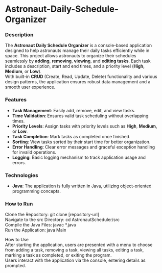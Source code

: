 ﻿# Astronaut-Daily-Schedule-Organizer

### Description
The **Astronaut Daily Schedule Organizer** is a console-based application designed to help astronauts manage their daily tasks efficiently while in space. This project allows astronauts to organize their schedules seamlessly by **adding**, **removing**, **viewing**, and **editing tasks**. Each task includes a description, start and end times, and a priority level (**High**, **Medium**, or **Low**).  
With built-in **CRUD** (Create, Read, Update, Delete) functionality and various design patterns, the application ensures robust data management and a smooth user experience.

### Features

- **Task Management**: Easily add, remove, edit, and view tasks.  
- **Time Validation**: Ensures valid task scheduling without overlapping times.  
- **Priority Levels**: Assign tasks with priority levels such as **High**, **Medium**, or **Low**.  
- **Task Completion**: Mark tasks as completed once finished.  
- **Sorting**: View tasks sorted by their start time for better organization.  
- **Error Handling**: Clear error messages and graceful exception handling for invalid operations.  
- **Logging**: Basic logging mechanism to track application usage and errors.

### Technologies

- **Java**: The application is fully written in Java, utilizing object-oriented programming concepts.

### How to Run
Clone the Repository: git clone [repository-url]<br>
Navigate to the src Directory: cd AstronautScheduler/src<br>
Compile the Java Files: javac *.java<br>
Run the Application: java Main<br>

How to Use<br>
After starting the application, users are presented with a menu to choose from adding a task, removing a task, viewing all tasks, editing a task, marking a task as completed, or exiting the program.<br>
Users interact with the application via the console, entering details as prompted.
